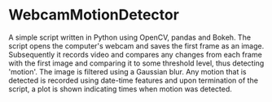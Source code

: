 # WebcamMotionDetector

A simple script written in Python using OpenCV, pandas and Bokeh. The script opens the computer's webcam and saves the first frame as an image. Subsequently it records video and compares
any changes from each frame with the first image and comparing it to some threshold level, thus detecting 'motion'. The image is filtered using a Gaussian blur. Any motion that is detected
is recorded using date-time features and upon termination of the script, a plot is shown indicating times when motion was detected.
